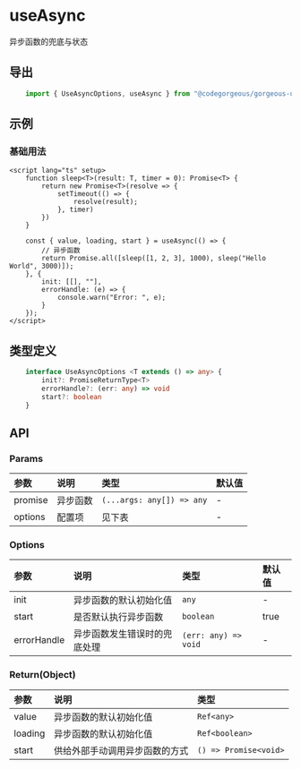# useAsync

异步函数的兜底与状态

## 导出

```ts
    import { UseAsyncOptions, useAsync } from "@codegorgeous/gorgeous-ui"
```

## 示例

### 基础用法

```vue
<script lang="ts" setup>
    function sleep<T>(result: T, timer = 0): Promise<T> {
        return new Promise<T>(resolve => {
            setTimeout(() => {
                resolve(result);
            }, timer)
        })
    }

    const { value, loading, start } = useAsync(() => {
        // 异步函数
        return Promise.all([sleep([1, 2, 3], 1000), sleep("Hello World", 3000)]);
    }, {
        init: [[], ""],
        errorHandle: (e) => {
            console.warn("Error: ", e);
        }
    });
</script>
```

## 类型定义

```ts
    interface UseAsyncOptions <T extends () => any> {
        init?: PromiseReturnType<T>
        errorHandle?: (err: any) => void
        start?: boolean
    }
```

## API

### Params
| 参数 | 说明 | 类型 | 默认值 |
| :- | :- | :- | :- |
| promise | 异步函数 | `(...args: any[]) => any` | - |
| options | 配置项 | 见下表 | - |

### Options
| 参数 | 说明 | 类型 | 默认值 |
| :- | :- | :- | :- |
| init | 异步函数的默认初始化值 | `any` | - |
| start | 是否默认执行异步函数 | `boolean` | true |
| errorHandle | 异步函数发生错误时的兜底处理 | `(err: any) => void` | - |

### Return(Object)
| 参数 | 说明 | 类型 |
| :- | :- | :- |
| value | 异步函数的默认初始化值 | `Ref<any>` |
| loading | 异步函数的默认初始化值 | `Ref<boolean>` |
| start | 供给外部手动调用异步函数的方式 | `() => Promise<void>` |